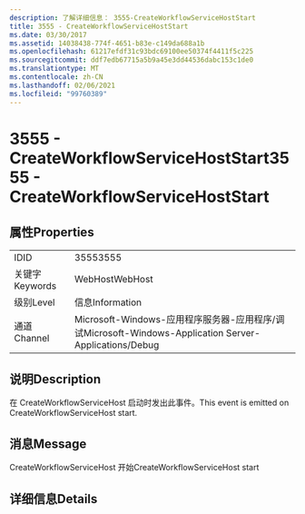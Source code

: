```yaml
---
description: 了解详细信息： 3555-CreateWorkflowServiceHostStart
title: 3555 - CreateWorkflowServiceHostStart
ms.date: 03/30/2017
ms.assetid: 14038438-774f-4651-b83e-c149da688a1b
ms.openlocfilehash: 61217efdf31c93bdc69100ee50374f4411f5c225
ms.sourcegitcommit: ddf7edb67715a5b9a45e3dd44536dabc153c1de0
ms.translationtype: MT
ms.contentlocale: zh-CN
ms.lasthandoff: 02/06/2021
ms.locfileid: "99760389"
---
```

# <a name="3555---createworkflowservicehoststart"></a><span data-ttu-id="a1bab-103">3555 - CreateWorkflowServiceHostStart</span><span class="sxs-lookup"><span data-stu-id="a1bab-103">3555 - CreateWorkflowServiceHostStart</span></span>

## <a name="properties"></a><span data-ttu-id="a1bab-104">属性</span><span class="sxs-lookup"><span data-stu-id="a1bab-104">Properties</span></span>  
  
|||  
|-|-|  
|<span data-ttu-id="a1bab-105">ID</span><span class="sxs-lookup"><span data-stu-id="a1bab-105">ID</span></span>|<span data-ttu-id="a1bab-106">3555</span><span class="sxs-lookup"><span data-stu-id="a1bab-106">3555</span></span>|  
|<span data-ttu-id="a1bab-107">关键字</span><span class="sxs-lookup"><span data-stu-id="a1bab-107">Keywords</span></span>|<span data-ttu-id="a1bab-108">WebHost</span><span class="sxs-lookup"><span data-stu-id="a1bab-108">WebHost</span></span>|  
|<span data-ttu-id="a1bab-109">级别</span><span class="sxs-lookup"><span data-stu-id="a1bab-109">Level</span></span>|<span data-ttu-id="a1bab-110">信息</span><span class="sxs-lookup"><span data-stu-id="a1bab-110">Information</span></span>|  
|<span data-ttu-id="a1bab-111">通道</span><span class="sxs-lookup"><span data-stu-id="a1bab-111">Channel</span></span>|<span data-ttu-id="a1bab-112">Microsoft-Windows-应用程序服务器-应用程序/调试</span><span class="sxs-lookup"><span data-stu-id="a1bab-112">Microsoft-Windows-Application Server-Applications/Debug</span></span>|  
  
## <a name="description"></a><span data-ttu-id="a1bab-113">说明</span><span class="sxs-lookup"><span data-stu-id="a1bab-113">Description</span></span>  

 <span data-ttu-id="a1bab-114">在 CreateWorkflowServiceHost 启动时发出此事件。</span><span class="sxs-lookup"><span data-stu-id="a1bab-114">This event is emitted on CreateWorkflowServiceHost start.</span></span>  
  
## <a name="message"></a><span data-ttu-id="a1bab-115">消息</span><span class="sxs-lookup"><span data-stu-id="a1bab-115">Message</span></span>  

 <span data-ttu-id="a1bab-116">CreateWorkflowServiceHost 开始</span><span class="sxs-lookup"><span data-stu-id="a1bab-116">CreateWorkflowServiceHost start</span></span>  
  
## <a name="details"></a><span data-ttu-id="a1bab-117">详细信息</span><span class="sxs-lookup"><span data-stu-id="a1bab-117">Details</span></span>
